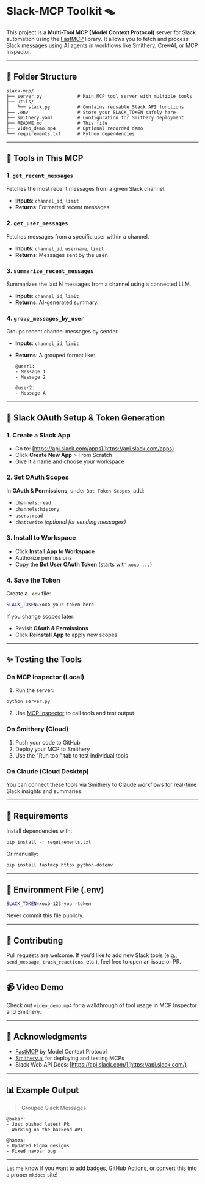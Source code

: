 # Slack-MCP Toolkit 🪤

This project is a **Multi-Tool MCP (Model Context Protocol)** server for Slack automation using the [FastMCP](https://github.com/modelcontextprotocol/fastmcp) library. It allows you to fetch and process Slack messages using AI agents in workflows like Smithery, CrewAI, or MCP Inspector.

---

## 📂 Folder Structure

```
slack-mcp/
├── server.py             # Main MCP tool server with multiple tools
├── utils/
│   └── slack.py          # Contains reusable Slack API functions
├── .env                  # Store your SLACK_TOKEN safely here
├── smithery.yaml         # Configuration for Smithery deployment
├── README.md             # This file
├── video_demo.mp4        # Optional recorded demo
└── requirements.txt      # Python dependencies
```

---

## 🚀 Tools in This MCP

### 1. `get_recent_messages`

Fetches the most recent messages from a given Slack channel.

* **Inputs**: `channel_id`, `limit`
* **Returns**: Formatted recent messages.

### 2. `get_user_messages`

Fetches messages from a specific user within a channel.

* **Inputs**: `channel_id`, `username`, `limit`
* **Returns**: Messages sent by the user.

### 3. `summarize_recent_messages`

Summarizes the last N messages from a channel using a connected LLM.

* **Inputs**: `channel_id`, `limit`
* **Returns**: AI-generated summary.

### 4. `group_messages_by_user`

Groups recent channel messages by sender.

* **Inputs**: `channel_id`, `limit`
* **Returns**: A grouped format like:

  ```
  @user1:
  - Message 1
  - Message 2

  @user2:
  - Message A
  ```

---

## 🚪 Slack OAuth Setup & Token Generation

### 1. Create a Slack App

* Go to: [https://api.slack.com/apps](https://api.slack.com/apps)
* Click **Create New App** > From Scratch
* Give it a name and choose your workspace

### 2. Set OAuth Scopes

In **OAuth & Permissions**, under `Bot Token Scopes`, add:

* `channels:read`
* `channels:history`
* `users:read`
* `chat:write` *(optional for sending messages)*

### 3. Install to Workspace

* Click **Install App to Workspace**
* Authorize permissions
* Copy the **Bot User OAuth Token** (starts with `xoxb-...`)

### 4. Save the Token

Create a `.env` file:

```bash
SLACK_TOKEN=xoxb-your-token-here
```

If you change scopes later:

* Revisit **OAuth & Permissions**
* Click **Reinstall App** to apply new scopes

---

## ✨ Testing the Tools

### On MCP Inspector (Local)

1. Run the server:

```bash
python server.py
```

2. Use [MCP Inspector](https://inspector.modelcontextprotocol.org/) to call tools and test output

### On Smithery (Cloud)

1. Push your code to GitHub
2. Deploy your MCP to Smithery
3. Use the "Run tool" tab to test individual tools

### On Claude (Cloud Desktop)

You can connect these tools via Smithery to Claude workflows for real-time Slack insights and summaries.

---

## 🚜 Requirements

Install dependencies with:

```bash
pip install -r requirements.txt
```

Or manually:

```bash
pip install fastmcp httpx python-dotenv
```

---

## 🔧 Environment File (.env)

```bash
SLACK_TOKEN=xoxb-123-your-token
```

Never commit this file publicly.

---

## 🎉 Contributing

Pull requests are welcome. If you’d like to add new Slack tools (e.g., `send_message`, `track_reactions`, etc.), feel free to open an issue or PR.

---

## 📹 Video Demo

Check out `video_demo.mp4` for a walkthrough of tool usage in MCP Inspector and Smithery.

---

## 🙏 Acknowledgments

* [FastMCP](https://github.com/modelcontextprotocol/fastmcp) by Model Context Protocol
* [Smithery.ai](https://smithery.ai) for deploying and testing MCPs
* Slack Web API Docs: [https://api.slack.com/](https://api.slack.com/)

---

## 📊 Example Output

> Grouped Slack Messages:

```
@bakar:
- Just pushed latest PR
- Working on the backend API

@hamza:
- Updated Figma designs
- Fixed navbar bug
```

---

Let me know if you want to add badges, GitHub Actions, or convert this into a proper `mkdocs` site!
